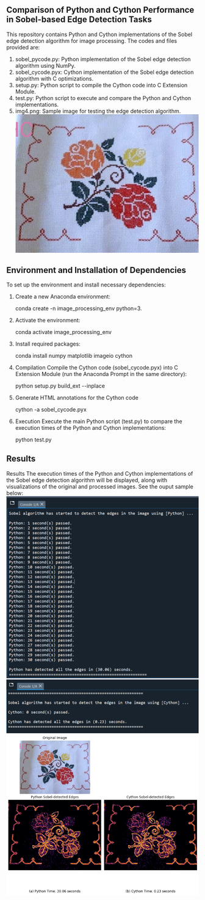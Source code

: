 ## Comparison of Python and Cython Performance in Sobel-based Edge Detection Tasks

This repository contains Python and Cython implementations of the Sobel edge detection algorithm for image processing. The codes and files provided are:
1.	sobel_pycode.py: Python implementation of the Sobel edge detection algorithm using NumPy.
2.	sobel_cycode.pyx: Cython implementation of the Sobel edge detection algorithm with C optimizations.
3.	setup.py: Python script to compile the Cython code into C Extension Module.
4.	test.py: Python script to execute and compare the Python and Cython implementations.
5.	img4.png: Sample image for testing the edge detection algorithm.
   ![Sample Image](Images/img4.png "Sample Image")
   
## Environment and Installation of Dependencies
To set up the environment and install necessary dependencies:
1. Create a new Anaconda environment:

	conda create -n image_processing_env python=3.
 
2. Activate the environment:

	conda activate image_processing_env 

3. Install required packages:

	conda install numpy matplotlib imageio cython 

4. Compilation
Compile the Cython code (sobel_cycode.pyx) into C Extension Module (run the Anaconda Prompt in the same directory):

	python setup.py build_ext --inplace 

5. Generate HTML annotations for the Cython code

	cython -a sobel_cycode.pyx

6. Execution
Execute the main Python script (test.py) to compare the execution times of the Python and Cython implementations:

	python test.py 

## Results
Results
The execution times of the Python and Cython implementations of the Sobel edge detection algorithm will be displayed, along with visualizations of the original and processed images. See the ouput sample below:
![Python Run-time](Images/python_run_time.png "Python Run-time")
![Cython Run-time](Images/cython_run_time.png "Cython Run-time")
![Detected Edges](Images/Result.png "Detected Edges")


